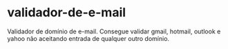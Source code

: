 # validador-de-e-mail
Validador de domínio de e-mail.
Consegue validar gmail, hotmail, outlook e yahoo não aceitando entrada de qualquer outro domínio.
